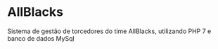# AllBlacks
Sistema de gestão de torcedores do time AllBlacks, utilizando PHP 7 e banco de dados MySql
